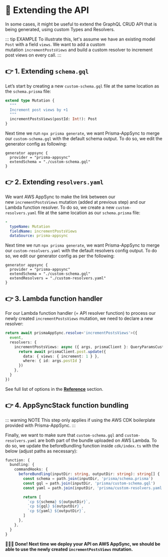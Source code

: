 # 🔌 Extending the API

In some cases, it might be useful to extend the GraphQL CRUD API that is being generated, using custom Types and Resolvers.

::: tip EXAMPLE
To illustrate this, let's assume we have an existing model `Post` with a field `views`. We want to add a custom mutation `incrementPostsViews` and build a custom resolver to increment post views on every call.
:::

## 👉 1. Extending `schema.gql`

Let’s start by creating a new `custom-schema.gql` file at the same location as the `schema.prisma` file:

```graphql
extend type Mutation {
  """
  Increment post views by +1
  """
  incrementPostsViews(postId: Int!): Post
}
```

Next time we run `npx prisma generate`, we want Prisma-AppSync to merge our `custom-schema.gql` with the default schema output. To do so, we edit the generator config as following:

```json{3}
generator appsync {
  provider = "prisma-appsync"
  extendSchema = "./custom-schema.gql"
}
```

## 👉 2. Extending `resolvers.yaml`

We want AWS AppSync to make the link between our new `incrementPostsViews` mutation (added at previous step) and our Lambda function resolver. To do so, we create a new `custom-resolvers.yaml` file at the same location as our `schema.prisma` file:

```yaml
- 
  typeName: Mutation
  fieldName: incrementPostsViews
  dataSource: prisma-appsync
```

Next time we run `npx prisma generate`, we want Prisma-AppSync to merge our `custom-resolvers.yaml` with the default resolvers config output. To do so, we edit our generator config as per the following:

```json{4}
generator appsync {
  provider = "prisma-appsync"
  extendSchema = "./custom-schema.gql"
  extendResolvers = "./custom-resolvers.yaml"
}
```

## 👉 3. Lambda function handler

For our Lambda function handler (= API resolver function) to process our newly created `incrementPostsViews` mutation, we need to declare a new resolver:

```ts
return await prismaAppSync.resolve<'incrementPostsViews'>({
  event,
  resolvers: {
    incrementPostsViews: async ({ args, prismaClient }: QueryParamsCustom) => {
      return await prismaClient.post.update({
        data: { views: { increment: 1 } },
        where: { id: args.postId }
      })
    },
  }
})
```

See full list of options in the **[Reference](https://www.notion.so/Reference-680f732890314b17b97a5a9def654d8c)** section.

## 👉 4. AppSyncStack function bundling

::: warning NOTE
This step only applies if using the AWS CDK boilerplate provided with Prisma-AppSync.
:::

Finally, we want to make sure that `custom-schema.gql` and `custom-resolvers.yaml` are both part of the bundle uploaded on AWS Lambda. To do so, we update the beforeBundling function inside `cdk/index.ts` with the below (adjust paths as necessary):

```ts
function: {
  bundling: {
    commandHooks: {
      beforeBundling(inputDir: string, outputDir: string): string[] {
        const schema = path.join(inputDir, 'prisma/schema.prisma')
        const gql = path.join(inputDir, 'prisma/custom-schema.gql')
        const yaml = path.join(inputDir, 'prisma/custom-resolvers.yaml')

        return [
          `cp ${schema} ${outputDir}`,
          `cp ${gql} ${outputDir}`,
          `cp ${yaml} ${outputDir}`,
        ]
      },
    },
  }
}
```

🚀🚀🚀 **Done! Next time we deploy your API on AWS AppSync, we should be able to use the newly created `incrementPostsViews` mutation.**
